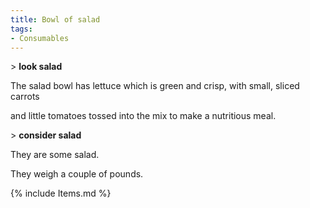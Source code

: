 ```yaml
---
title: Bowl of salad
tags:
- Consumables
---
```


\> **look salad**

The salad bowl has lettuce which is green and crisp, with small, sliced
carrots

and little tomatoes tossed into the mix to make a nutritious meal.

\> **consider salad**

They are some salad.

They weigh a couple of pounds.

{% include Items.md %}
